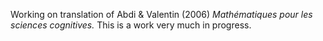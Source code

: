 Working on translation of Abdi & Valentin (2006) _Mathématiques pour les sciences cognitives._  This is a work very much in progress.
